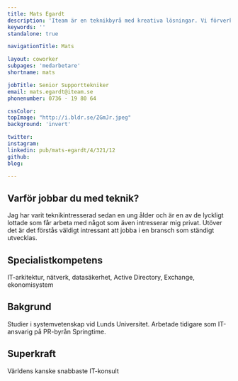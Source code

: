 ```yaml
---
title: Mats Egardt
description: 'Iteam är en teknikbyrå med kreativa lösningar. Vi förverkligar dina idéer.'
keywords: ''
standalone: true

navigationTitle: Mats

layout: coworker
subpages: 'medarbetare'
shortname: mats

jobTitle: Senior Supporttekniker
email: mats.egardt@iteam.se
phonenumber: 0736 - 19 80 64

cssColor:
topImage: "http://i.bldr.se/ZGmJr.jpeg"
background: 'invert'

twitter:
instagram:
linkedin: pub/mats-egardt/4/321/12
github:
blog:

---
```


## Varför jobbar du med teknik?
Jag har varit teknikintresserad sedan en ung ålder och är en av de lyckligt lottade som får arbeta med något som även intresserar mig privat. Utöver det är det förstås väldigt intressant att jobba i en bransch som ständigt utvecklas.

## Specialistkompetens
IT-arkitektur, nätverk, datasäkerhet, Active Directory, Exchange, ekonomisystem

## Bakgrund
Studier i systemvetenskap vid Lunds Universitet. Arbetade tidigare som IT-ansvarig på PR-byrån Springtime.

## Superkraft
Världens kanske snabbaste IT-konsult